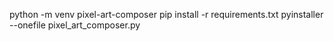 python -m venv pixel-art-composer <break>
pip install -r requirements.txt <break>
pyinstaller --onefile pixel_art_composer.py <break>
